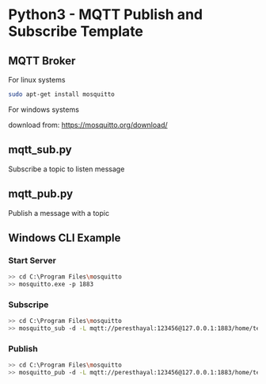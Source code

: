# Python3 - MQTT Publish and Subscribe Template



## MQTT Broker

For linux systems

```bash
sudo apt-get install mosquitto
```

For windows systems

download from: https://mosquitto.org/download/



## mqtt_sub.py

Subscribe a topic to listen message



## mqtt_pub.py

Publish a message with a topic



## Windows CLI Example

### Start Server

```bash
>> cd C:\Program Files\mosquitto
>> mosquitto.exe -p 1883
```

 

### Subscripe

```bash
>> cd C:\Program Files\mosquitto
>> mosquitto_sub -d -L mqtt://peresthayal:123456@127.0.0.1:1883/home/test -v
```



### Publish

```bash
>> cd C:\Program Files\mosquitto
>> mosquitto_pub -d -L mqtt://peresthayal:123456@127.0.0.1:1883/home/test -m "TEST"
```









